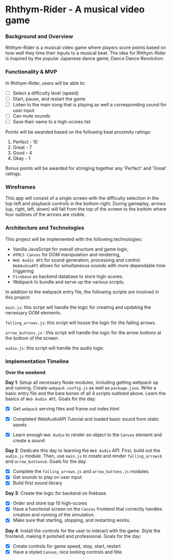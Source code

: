 # Rhthym-Rider - A musical video game

### Background and Overview

Rhthym-Rider is a musical video game where players score points based on how well they time their inputs to a musical beat. The idea for Rhthym-Rider is inspired by the popular Japanese dance game, Dance Dance Revolution.

### Functionality & MVP  

In Rhthym-Rider, users will be able to:

- [ ] Select a difficulty level (speed)
- [ ] Start, pause, and restart the game
- [ ] Listen to the main song that is playing as well a corresponding sound for user input
- [ ] Can mute sounds
- [ ] Save their name to a high-scores list

Points will be awarded based on the following beat proximity ratings:

  1. Perfect - 10
  2. Great - 7
  3. Good - 4
  2. Okay - 1

Bonus points will be awarded for stringing together any 'Perfect' and 'Great' ratings.

### Wireframes

This app will consist of a single screen with the difficulty selection in the top-left and playback controls in the bottom-right. During gameplay, arrows (up, right, left, down) will fall from the top of the screen to the bottom where four outlines of the arrows are visible.   

### Architecture and Technologies

This project will be implemented with the following technologies:

- Vanilla JavaScript for overall structure and game logic,
- `HTML5 Canvas` for DOM manipulation and rendering,
- `Web Audio API` for sound generation, processing and control. `WebAudioAPI` allows for simultaneous sounds with more dependable time triggering
- `Firebase` as backend database to store high-scores.
- Webpack to bundle and serve up the various scripts.

In addition to the webpack entry file, the following scripts are involved in this project:

`main.js`: this script will handle the logic for creating and updating the necessary DOM elements.

`falling_arrows.js`: this script will house the logic for the falling arrows.

`arrow_buttons.js` : this script will handle the logic for the arrow buttons at the bottom of the screen.

`audio.js`: this script will handle the audio logic.


### Implementation Timeline

**Over the weekend**:

**Day 1**: Setup all necessary Node modules, including getting webpack up and running.  Create `webpack.config.js` as well as `package.json`.  Write a basic entry file and the bare bones of all 4 scripts outlined above.  Learn the basics of `Web Audio API`.  Goals for the day:

- [x] Get `webpack` serving files and frame out index.html
- [x] Completed WebAudioAPI Tutorial and loaded basic sound from static assets
- [x] Learn enough `Web Audio` to render an object to the `Canvas` element and create a sound


**Day 2**: Dedicate this day to learning the `Web Audio` API.  First, build out the `audio.js` module. Then, use `main.js` to create and render `falling_arrows`s and `arrow_buttons`s. Goals for the day:

- [x] Complete the `falling_arrows.js` and `arrow_buttons.js` modules
- [x] Get sounds to play on user input
- [x] Build first sound library

**Day 3**: Create the logic for backend on firebase.

- [x] Order and store top 10 high-scores
- [x] Have a functional screen on the `Canvas` frontend that correctly handles creation and running of the simulation.
- [x] Make sure that starting, stopping, and restarting works.

**Day 4**: Install the controls for the user to interact with the game. Style the frontend, making it polished and professional. Goals for the day:

- [x] Create controls for game speed, stop, start, restart
- [x] Have a styled `Canvas`, nice looking controls and title
